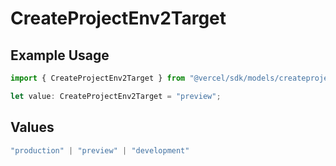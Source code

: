 # CreateProjectEnv2Target

## Example Usage

```typescript
import { CreateProjectEnv2Target } from "@vercel/sdk/models/createprojectenvop.js";

let value: CreateProjectEnv2Target = "preview";
```

## Values

```typescript
"production" | "preview" | "development"
```